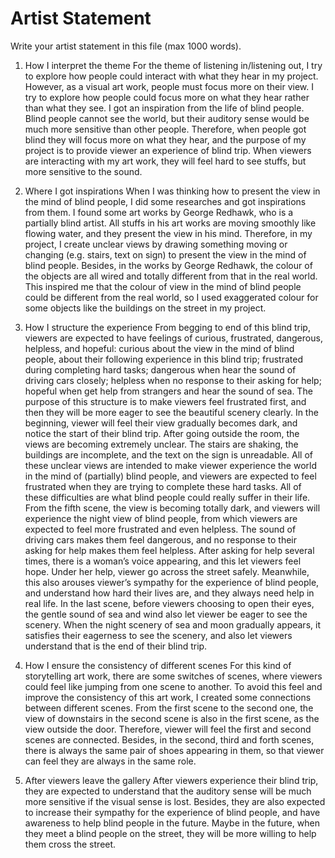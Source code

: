# Artist Statement

Write your artist statement in this file (max 1000 words).

1. How I interpret the theme
For the theme of listening in/listening out, I try to explore how people could interact with what they hear in my project. However, as a visual art work, people must focus more on their view. I try to explore how people could focus more on what they hear rather than what they see. I got an inspiration from the life of blind people. Blind people cannot see the world, but their auditory sense would be much more sensitive than other people. Therefore, when people got blind they will focus more on what they hear, and the purpose of my project is to provide viewer an experience of blind trip. When viewers are interacting with my art work, they will feel hard to see stuffs, but more sensitive to the sound. 

2. Where I got inspirations
When I was thinking how to present the view in the mind of blind people, I did some researches and got inspirations from them. I found some art works by George Redhawk, who is a partially blind artist. All stuffs in his art works are moving smoothly like flowing water, and they present the view in his mind. Therefore, in my project, I create unclear views by drawing something moving or changing (e.g. stairs, text on sign) to present the view in the mind of blind people. Besides, in the works by George Redhawk, the colour of the objects are all wired and totally different from that in the real world. This inspired me that the colour of view in the mind of blind people could be different from the real world, so I used exaggerated colour for some objects like the buildings on the street in my project.  

3. How I structure the experience 
From begging to end of this blind trip, viewers are expected to have feelings of curious, frustrated, dangerous, helpless, and hopeful: curious about the view in the mind of blind people, about their following experience in this blind trip; frustrated during completing hard tasks; dangerous when hear the sound of driving cars closely; helpless when no response to their asking for help; hopeful when get help from strangers and hear the sound of sea. The purpose of this structure is to make viewers feel frustrated first, and then they will be more eager to see the beautiful scenery clearly. 
In the beginning, viewer will feel their view gradually becomes dark, and notice the start of their blind trip. After going outside the room, the views are becoming extremely unclear. The stairs are shaking, the buildings are incomplete, and the text on the sign is unreadable. All of these unclear views are intended to make viewer experience the world in the mind of (partially) blind people, and viewers are expected to feel frustrated when they are trying to complete these hard tasks. All of these difficulties are what blind people could really suffer in their life. 
From the fifth scene, the view is becoming totally dark, and viewers will experience the night view of blind people, from which viewers are expected to feel more frustrated and even helpless. The sound of driving cars makes them feel dangerous, and no response to their asking for help makes them feel helpless. 
After asking for help several times, there is a woman’s voice appearing, and this let viewers feel hope. Under her help, viewer go across the street safely. Meanwhile, this also arouses viewer’s sympathy for the experience of blind people, and understand how hard their lives are, and they always need help in real life. 
In the last scene, before viewers choosing to open their eyes, the gentle sound of sea and wind also let viewer be eager to see the scenery. When the night scenery of sea and moon gradually appears, it satisfies their eagerness to see the scenery, and also let viewers understand that is the end of their blind trip. 

4. How I ensure the consistency of different scenes
For this kind of storytelling art work, there are some switches of scenes, where viewers could feel like jumping from one scene to another. To avoid this feel and improve the consistency of this art work, I created some connections between different scenes. From the first scene to the second one, the view of downstairs in the second scene is also in the first scene, as the view outside the door. Therefore, viewer will feel the first and second scenes are connected. Besides, in the second, third and forth scenes, there is always the same pair of shoes appearing in them, so that viewer can feel they are always in the same role. 

5. After viewers leave the gallery
After viewers experience their blind trip, they are expected to understand that the auditory sense will be much more sensitive if the visual sense is lost. Besides, they are also expected to increase their sympathy for the experience of blind people, and have awareness to help blind people in the future. Maybe in the future, when they meet a blind people on the street, they will be more willing to help them cross the street. 

